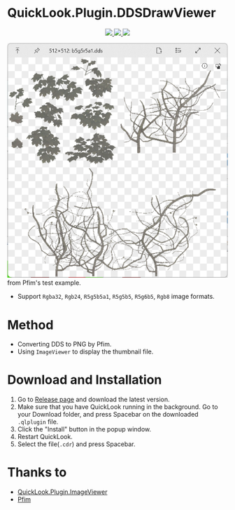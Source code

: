 # QuickLook.Plugin.DDSDrawViewer
<p align="center">
    <a href="https://github.com/zhangkaihua88" alt="开发者">
        <img src="https://img.shields.io/badge/开发者-幻华-blue?logo=github">
    </a>
    <a href="https://github.com/zhangkaihua88/QuickLook.Plugin.DDSDrawViewer" alt="GitHub all releases">
        <img src="https://img.shields.io/github/downloads/zhangkaihua88/QuickLook.Plugin.DDSDrawViewer/total?color=success">
    </a>
    <a href="https://github.com/zhangkaihua88/QuickLook.Plugin.DDSDrawViewer/releases" alt="GitHub release (latest by date)">
        <img src="https://img.shields.io/github/v/release/zhangkaihua88/QuickLook.Plugin.DDSDrawViewer">
    </a>
</p> 

![](image/Screenshot.png)
from Pfim's test example.

- Support `Rgba32`, `Rgb24`, `R5g5b5a1`, `R5g5b5`, `R5g6b5`, `Rgb8` image formats.

# Method
- Converting DDS to PNG by Pfim.
- Using `ImageViewer` to display the thumbnail file.

# Download and Installation
1. Go to [Release page](https://github.com/zhangkaihua88/QuickLook.Plugin.DDSDrawViewer/releases) and download the latest version.
2. Make sure that you have QuickLook running in the background. Go to your Download folder, and press Spacebar on the downloaded `.qlplugin` file.
3. Click the "Install" button in the popup window.
4. Restart QuickLook.
5. Select the file(`.cdr`) and press Spacebar.



# Thanks to
- [QuickLook.Plugin.ImageViewer](https://github.com/QL-Win/QuickLook/)
- [Pfim](https://github.com/nickbabcock/Pfim)